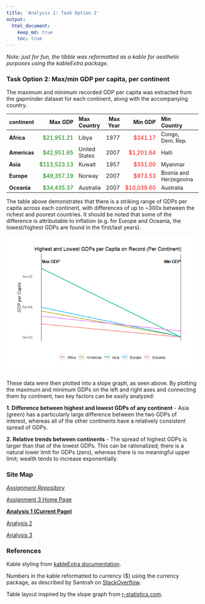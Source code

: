 ```yaml
---
title: 'Analysis 1: Task Option 2'
output: 
  html_document:
    keep_md: true
    toc: true
---
```






*Note: just for fun, the tibble was reformatted as a kable for aesthetic purposes using the kableExtra package.*

### Task Option 2: Max/min GDP per capita, per continent

The maximum and minimum recorded GDP per capita was extracted from the gapminder dataset for each continent, along with the accompanying country.

<table class="table table-striped table-hover" style="width: auto !important; margin-left: auto; margin-right: auto;">
 <thead>
  <tr>
   <th style="text-align:left;"> continent </th>
   <th style="text-align:right;"> Max GDP </th>
   <th style="text-align:left;"> Max Country </th>
   <th style="text-align:right;"> Max Year </th>
   <th style="text-align:right;"> Min GDP </th>
   <th style="text-align:left;"> Min Country </th>
   <th style="text-align:right;"> Min Year </th>
  </tr>
 </thead>
<tbody>
  <tr>
   <td style="text-align:left;font-weight: bold;"> Africa </td>
   <td style="text-align:right;color: green !important;"> $21,951.21 </td>
   <td style="text-align:left;"> Libya </td>
   <td style="text-align:right;"> 1977 </td>
   <td style="text-align:right;color: red !important;"> $241.17 </td>
   <td style="text-align:left;"> Congo, Dem. Rep. </td>
   <td style="text-align:right;"> 2002 </td>
  </tr>
  <tr>
   <td style="text-align:left;font-weight: bold;"> Americas </td>
   <td style="text-align:right;color: green !important;"> $42,951.65 </td>
   <td style="text-align:left;"> United States </td>
   <td style="text-align:right;"> 2007 </td>
   <td style="text-align:right;color: red !important;"> $1,201.64 </td>
   <td style="text-align:left;"> Haiti </td>
   <td style="text-align:right;"> 2007 </td>
  </tr>
  <tr>
   <td style="text-align:left;font-weight: bold;"> Asia </td>
   <td style="text-align:right;color: green !important;"> $113,523.13 </td>
   <td style="text-align:left;"> Kuwait </td>
   <td style="text-align:right;"> 1957 </td>
   <td style="text-align:right;color: red !important;"> $331.00 </td>
   <td style="text-align:left;"> Myanmar </td>
   <td style="text-align:right;"> 1952 </td>
  </tr>
  <tr>
   <td style="text-align:left;font-weight: bold;"> Europe </td>
   <td style="text-align:right;color: green !important;"> $49,357.19 </td>
   <td style="text-align:left;"> Norway </td>
   <td style="text-align:right;"> 2007 </td>
   <td style="text-align:right;color: red !important;"> $973.53 </td>
   <td style="text-align:left;"> Bosnia and Herzegovina </td>
   <td style="text-align:right;"> 1952 </td>
  </tr>
  <tr>
   <td style="text-align:left;font-weight: bold;"> Oceania </td>
   <td style="text-align:right;color: green !important;"> $34,435.37 </td>
   <td style="text-align:left;"> Australia </td>
   <td style="text-align:right;"> 2007 </td>
   <td style="text-align:right;color: red !important;"> $10,039.60 </td>
   <td style="text-align:left;"> Australia </td>
   <td style="text-align:right;"> 1952 </td>
  </tr>
</tbody>
</table>

 The table above demonstrates that there is a striking range of GDPs per capita across each continent, with differences of up to ~300x between the richest and poorest countries. It should be noted that some of the difference is attributable to inflation (e.g. for Europe and Oceania, the lowest/highest GDPs are found in the first/last years).
 
![](hw03_files/figure-html/o2_slope-1.png)<!-- -->

These data were then plotted into a slope graph, as seen above. By plotting the maximum and minimum GDPs on the left and right axes and connecting them by continent, two key factors can be easily analyzed: 

**1. Difference between highest and lowest GDPs of any continent** - Asia (green) has a particularly large difference between the two GDPs of interest, whereas all of the other continents have a relatively consistent spread of GDPs.

**2. Relative trends between continents** - The spread of highest GDPs is larger than that of the lowest GDPs. This can be rationalized; there is a natural lower limit for GDPs (zero), whereas there is no meaningful upper limit; wealth tends to increase exponentially.


### Site Map

*[Assignment Repository](https://armetcal.github.io/html_hw)*

[Assignment 3 Home Page](https://armetcal.github.io/html_hw/hw03)

**[Analysis 1 (Current Page)](https://armetcal.github.io/html_hw/hw03/hw03.html)**

[Analysis 2](https://armetcal.github.io/html_hw/hw03/hw03_2.html)

[Analysis 3](https://armetcal.github.io/html_hw/hw03/hw03_3.html)


### References

Kable styling from [kableExtra documentation](https://haozhu233.github.io/kableExtra/awesome_table_in_html.html).

Numbers in the kable reformatted to currency ($) using the currency package, as described by Santosh on [StackOverflow](https://stackoverflow.com/questions/47664055/r-displaying-numbers-as-currency-in-knitrkable).
 
Table layout inspired by the slope graph from [r-statistics.com](http://r-statistics.co/Top50-Ggplot2-Visualizations-MasterList-R-Code.html#Animated%20Bubble%20Plot).
